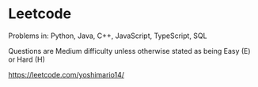 # Leetcode
Problems in:
Python, 
Java, 
C++, 
JavaScript,
TypeScript,
SQL


Questions are Medium difficulty unless otherwise stated as being Easy (E) or Hard (H) 


https://leetcode.com/yoshimario14/
